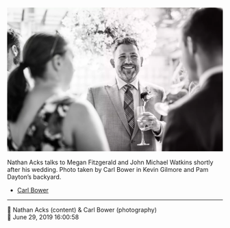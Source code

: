 ![Nathan Acks talks to Megan Fitzgerald and John Michael Watkins](assets/eabdc05f68380695c9765333b92c71ed.webp)

Nathan Acks talks to Megan Fitzgerald and John Michael Watkins shortly after his wedding. Photo taken by Carl Bower in Kevin Gilmore and Pam Dayton’s backyard.

* [Carl Bower](https://carlbowerphotos.com)

- - - -

<span aria-hidden="true">👥</span> Nathan Acks (content) & Carl Bower (photography)  
<span aria-hidden="true">📅</span> June 29, 2019 16:00:58
